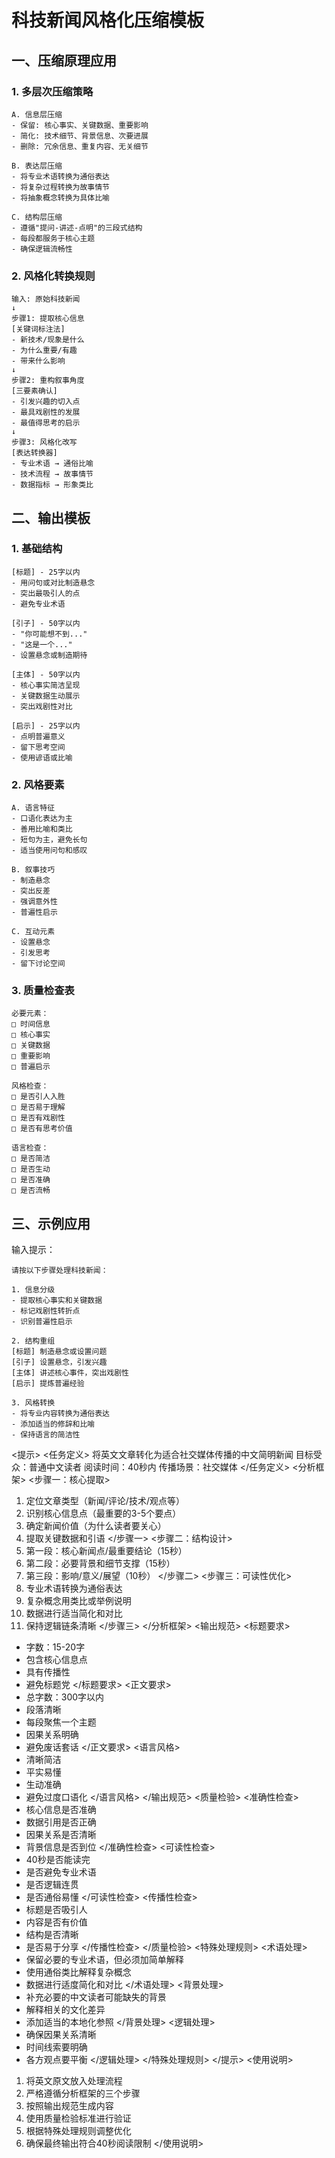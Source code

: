 # 科技新闻风格化压缩模板

## 一、压缩原理应用

### 1. 多层次压缩策略
```
A. 信息层压缩
- 保留: 核心事实、关键数据、重要影响
- 简化: 技术细节、背景信息、次要进展
- 删除: 冗余信息、重复内容、无关细节

B. 表达层压缩
- 将专业术语转换为通俗表达
- 将复杂过程转换为故事情节
- 将抽象概念转换为具体比喻

C. 结构层压缩
- 遵循"提问-讲述-点明"的三段式结构
- 每段都服务于核心主题
- 确保逻辑流畅性
```

### 2. 风格化转换规则
```
输入: 原始科技新闻
↓
步骤1: 提取核心信息
[关键词标注法]
- 新技术/现象是什么
- 为什么重要/有趣
- 带来什么影响
↓
步骤2: 重构叙事角度
[三要素确认]
- 引发兴趣的切入点
- 最具戏剧性的发展
- 最值得思考的启示
↓
步骤3: 风格化改写
[表达转换器]
- 专业术语 → 通俗比喻
- 技术流程 → 故事情节
- 数据指标 → 形象类比
```

## 二、输出模板

### 1. 基础结构
```
[标题] - 25字以内
- 用问句或对比制造悬念
- 突出最吸引人的点
- 避免专业术语

[引子] - 50字以内
- "你可能想不到..."
- "这是一个..."
- 设置悬念或制造期待

[主体] - 50字以内
- 核心事实简洁呈现
- 关键数据生动展示
- 突出戏剧性对比

[启示] - 25字以内
- 点明普遍意义
- 留下思考空间
- 使用谚语或比喻
```

### 2. 风格要素
```
A. 语言特征
- 口语化表达为主
- 善用比喻和类比
- 短句为主，避免长句
- 适当使用问句和感叹

B. 叙事技巧
- 制造悬念
- 突出反差
- 强调意外性
- 普遍性启示

C. 互动元素
- 设置悬念
- 引发思考
- 留下讨论空间
```

### 3. 质量检查表
```
必要元素：
□ 时间信息
□ 核心事实
□ 关键数据
□ 重要影响
□ 普遍启示

风格检查：
□ 是否引人入胜
□ 是否易于理解
□ 是否有戏剧性
□ 是否有思考价值

语言检查：
□ 是否简洁
□ 是否生动
□ 是否准确
□ 是否流畅
```

## 三、示例应用

输入提示：
```
请按以下步骤处理科技新闻：

1. 信息分级
- 提取核心事实和关键数据
- 标记戏剧性转折点
- 识别普遍性启示

2. 结构重组
[标题] 制造悬念或设置问题
[引子] 设置悬念，引发兴趣
[主体] 讲述核心事件，突出戏剧性
[启示] 提炼普遍经验

3. 风格转换
- 将专业内容转换为通俗表达
- 添加适当的修辞和比喻
- 保持语言的简洁性
```












<提示>
<任务定义>
将英文文章转化为适合社交媒体传播的中文简明新闻
目标受众：普通中文读者
阅读时间：40秒内
传播场景：社交媒体
</任务定义>
<分析框架>
<步骤一：核心提取>
1. 定位文章类型（新闻/评论/技术/观点等）
2. 识别核心信息点（最重要的3-5个要点）
3. 确定新闻价值（为什么读者要关心）
4. 提取关键数据和引语
</步骤一>
<步骤二：结构设计>
1. 第一段：核心新闻点/最重要结论（15秒）
2. 第二段：必要背景和细节支撑（15秒）
3. 第三段：影响/意义/展望（10秒）
</步骤二>
<步骤三：可读性优化>
1. 专业术语转换为通俗表达
2. 复杂概念用类比或举例说明
3. 数据进行适当简化和对比
4. 保持逻辑链条清晰
</步骤三>
</分析框架>
<输出规范>
<标题要求>
- 字数：15-20字
- 包含核心信息点
- 具有传播性
- 避免标题党
</标题要求>
<正文要求>
- 总字数：300字以内
- 段落清晰
- 每段聚焦一个主题
- 因果关系明确
- 避免废话套话
</正文要求>
<语言风格>
- 清晰简洁
- 平实易懂
- 生动准确
- 避免过度口语化
</语言风格>
</输出规范>
<质量检验>
<准确性检查>
- 核心信息是否准确
- 数据引用是否正确
- 因果关系是否清晰
- 背景信息是否到位
</准确性检查>
<可读性检查>
- 40秒是否能读完
- 是否避免专业术语
- 是否逻辑连贯
- 是否通俗易懂
</可读性检查>
<传播性检查>
- 标题是否吸引人
- 内容是否有价值
- 结构是否清晰
- 是否易于分享
</传播性检查>
</质量检验>
<特殊处理规则>
<术语处理>
- 保留必要的专业术语，但必须加简单解释
- 使用通俗类比解释复杂概念
- 数据进行适度简化和对比
</术语处理>
<背景处理>
- 补充必要的中文读者可能缺失的背景
- 解释相关的文化差异
- 添加适当的本地化参照
</背景处理>
<逻辑处理>
- 确保因果关系清晰
- 时间线索要明确
- 各方观点要平衡
</逻辑处理>
</特殊处理规则>
</提示>
<使用说明>
1. 将英文原文放入处理流程
2. 严格遵循分析框架的三个步骤
3. 按照输出规范生成内容
4. 使用质量检验标准进行验证
5. 根据特殊处理规则调整优化
6. 确保最终输出符合40秒阅读限制
</使用说明>
